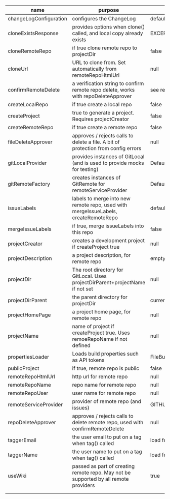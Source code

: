 | name                  | purpose                                                                              | default                   |
|-----------------------|--------------------------------------------------------------------------------------|---------------------------|
| changeLogConfiguration| configures the ChangeLog                                                             | default configuration     |
| cloneExistsResponse   | provides options when clone() called, and local copy already exists                  | EXCEPTION                 |
| cloneRemoteRepo       | if true clone remote repo to projectDir                                              | false                     |
| cloneUrl              | URL to clone from. Set automatically from remoteRepoHtmlUrl                          | null                      |
| confirmRemoteDelete   | a verification string to confirm remote repo delete, works with repoDeleteApprover   | see repoDeleteApprover    |
| createLocalRepo       | if true create a local repo                                                          | false                     |
| createProject         | true to generate a project. Requires projectCreator                                  | false                     |
| createRemoteRepo      | if true create a remote repo                                                         | false                     |
| fileDeleteApprover    | approves / rejects calls to delete a file. A bit of protection from config errors    | null                      |
| gitLocalProvider      | provides instances of GitLocal (and is used to provide mocks for testing)            | DefaultGitLocalProvider   |
| gitRemoteFactory      | creates instances of GitRemote for remoteServiceProvider                             | DefaultGitRemoteFactory   |
| issueLabels           | labels to merge into new remote repo, used with mergeIssueLabels, createRemoteRepo   | defaultIssueLabels        |
| mergeIssueLabels      | if true, merge issueLabels into this repo                                            | false                     |
| projectCreator        | creates a development project if createProject true                                  | null                      |
| projectDescription    | a project description, for remote repo                                               | empty string              |
| projectDir            | The root directory for GitLocal. Uses projectDirParent+projectName if not set        | null                      |
| projectDirParent      | the parent directory for projectDir                                                  | current dir               |
| projectHomePage       | a project home page, for remote repo                                                 | null                      |
| projectName           | name of project if createProject true. Uses remoeRepoName if not defined             | null                      |
| propertiesLoader      | Loads build properties such as API tokens                                            | FileBuildPropertiesLoader |
| publicProject         | if true, remote repo is public                                                       | false                     |
| remoteRepoHtmlUrl     | http url for remote repo                                                             | null                      |
| remoteRepoName        | repo name for remote repo                                                            | null                      |
| remoteRepoUser        | user name for remote repo                                                            | null                      |
| remoteServiceProvider | provider of remote repo (and issues)                                                 | GITHUB                    |
| repoDeleteApprover    | approves / rejects calls to delete remote repo, used with confirmRemoteDelete        | null                      |
| taggerEmail           | the user email to put on a tag when tag() called                                     | load from properties      |
| taggerName            | the user name to put on a tag when tag() called                                      | load from properties      |
| useWiki               | passed as part of creating remote repo. May not be supported by all remote providers | true                      |
|                       |                                                                                      |                           |
|                       |                                                                                      |                           |